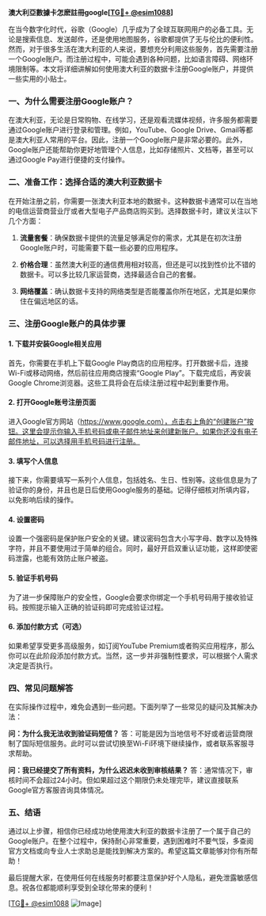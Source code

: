 **澳大利亞數據卡怎麽註冊google[[TG💪+ @esim1088](https://t.me/s/esim1088)]**

在当今数字化时代，谷歌（Google）几乎成为了全球互联网用户的必备工具。无论是搜索信息、发送邮件，还是使用地图服务，谷歌都提供了无与伦比的便利性。然而，对于很多生活在澳大利亚的人来说，要想充分利用这些服务，首先需要注册一个Google账户。而注册过程中，可能会遇到各种问题，比如语言障碍、网络环境限制等。本文将详细讲解如何使用澳大利亚的数据卡注册Google账户，并提供一些实用的小贴士。

### 一、为什么需要注册Google账户？

在澳大利亚，无论是日常购物、在线学习，还是观看流媒体视频，许多服务都需要通过Google账户进行登录和管理。例如，YouTube、Google Drive、Gmail等都是澳大利亚人常用的平台。因此，注册一个Google账户是非常必要的。此外，Google账户还能帮助你更好地管理个人信息，比如存储照片、文档等，甚至可以通过Google Pay进行便捷的支付操作。

### 二、准备工作：选择合适的澳大利亚数据卡

在开始注册之前，你需要一张澳大利亚本地的数据卡。这种数据卡通常可以在当地的电信运营商营业厅或者大型电子产品商店购买到。选择数据卡时，建议关注以下几个方面：

1. **流量套餐**：确保数据卡提供的流量足够满足你的需求，尤其是在初次注册Google账户时，可能需要下载一些必要的应用程序。
   
2. **价格合理**：虽然澳大利亚的通信费用相对较高，但还是可以找到性价比不错的数据卡。可以多比较几家运营商，选择最适合自己的套餐。

3. **网络覆盖**：确认数据卡支持的网络类型是否能覆盖你所在地区，尤其是如果你住在偏远地区的话。

### 三、注册Google账户的具体步骤

#### 1. 下载并安装Google相关应用

首先，你需要在手机上下载Google Play商店的应用程序。打开数据卡后，连接Wi-Fi或移动网络，然后前往应用商店搜索“Google Play”。下载完成后，再安装Google Chrome浏览器。这些工具将会在后续注册过程中起到重要作用。

#### 2. 打开Google账号注册页面

进入Google官方网站（https://www.google.com），点击右上角的“创建账户”按钮。这里会提示你输入手机号码或电子邮件地址来创建新账户。如果你还没有电子邮件地址，可以选择用手机号码进行注册。

#### 3. 填写个人信息

接下来，你需要填写一系列个人信息，包括姓名、生日、性别等。这些信息是为了验证你的身份，并且也是日后使用Google服务的基础。记得仔细核对所填内容，以免影响后续的操作。

#### 4. 设置密码

设置一个强密码是保护账户安全的关键。建议密码包含大小写字母、数字以及特殊字符，并且不要使用过于简单的组合。同时，最好开启双重认证功能，这样即使密码泄露，也能有效防止账户被盗。

#### 5. 验证手机号码

为了进一步保障账户的安全性，Google会要求你绑定一个手机号码用于接收验证码。按照提示输入正确的验证码即可完成验证过程。

#### 6. 添加付款方式（可选）

如果希望享受更多高级服务，如订阅YouTube Premium或者购买应用程序，那么你可以在此阶段添加付款方式。当然，这一步并非强制性要求，可以根据个人需求决定是否执行。

### 四、常见问题解答

在实际操作过程中，难免会遇到一些问题。下面列举了一些常见的疑问及其解决办法：

**问：为什么我无法收到验证码短信？**
答：可能是因为当地信号不好或者运营商限制了国际短信服务。此时可以尝试切换至Wi-Fi环境下继续操作，或者联系客服寻求帮助。

**问：我已经提交了所有资料，为什么迟迟未收到审核结果？**
答：通常情况下，审核时间不会超过24小时。但如果超过这个期限仍未处理完毕，建议直接联系Google官方客服咨询具体情况。

### 五、结语

通过以上步骤，相信你已经成功地使用澳大利亚的数据卡注册了一个属于自己的Google账户。在整个过程中，保持耐心非常重要，遇到困难时不要气馁，多查阅官方文档或向专业人士求助总是能找到解决方案的。希望这篇文章能够对你有所帮助！

最后提醒大家，在使用任何在线服务时都要注意保护好个人隐私，避免泄露敏感信息。祝各位都能顺利享受到全球化带来的便利！

[[TG💪+ @esim1088](https://t.me/s/esim1088) ![Image](https://i.postimg.cc/4NQfJmqS/Snipaste-2025-05-13-00-14-12.png)]